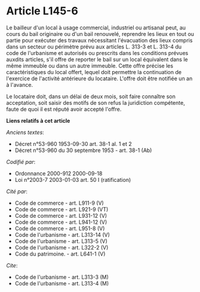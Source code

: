 # Article L145-6

Le bailleur d'un local à usage commercial, industriel ou artisanal peut, au cours du bail originaire ou d'un bail renouvelé,
reprendre les lieux en tout ou partie pour exécuter des travaux nécessitant l'évacuation des lieux compris dans un secteur ou
périmètre prévu aux articles L. 313-3 et L. 313-4 du code de l'urbanisme et autorisés ou prescrits dans les conditions
prévues auxdits articles, s'il offre de reporter le bail sur un local équivalent dans le même immeuble ou dans un autre
immeuble. Cette offre précise les caractéristiques du local offert, lequel doit permettre la continuation de l'exercice de
l'activité antérieure du locataire. L'offre doit être notifiée un an à l'avance.

Le locataire doit, dans un délai de deux mois, soit faire connaître son acceptation, soit saisir des motifs de son refus la
juridiction compétente, faute de quoi il est réputé avoir accepté l'offre.

**Liens relatifs à cet article**

_Anciens textes_:

  - Décret n°53-960 1953-09-30 art. 38-1 al. 1 et 2
  - Décret n°53-960 du 30 septembre 1953 - art. 38-1 (Ab)

_Codifié par_:

  - Ordonnance 2000-912 2000-09-18
  - Loi n°2003-7 2003-01-03 art. 50 I (ratification)

_Cité par_:

  - Code de commerce - art. L911-9 (V)
  - Code de commerce - art. L921-9 (VT)
  - Code de commerce - art. L931-12 (V)
  - Code de commerce - art. L941-12 (V)
  - Code de commerce - art. L951-8 (V)
  - Code de l'urbanisme - art. L313-14 (V)
  - Code de l'urbanisme - art. L313-5 (V)
  - Code de l'urbanisme - art. L322-2 (V)
  - Code du patrimoine. - art. L641-1 (V)

_Cite_:

  - Code de l'urbanisme - art. L313-3 (M)
  - Code de l'urbanisme - art. L313-4 (M)
